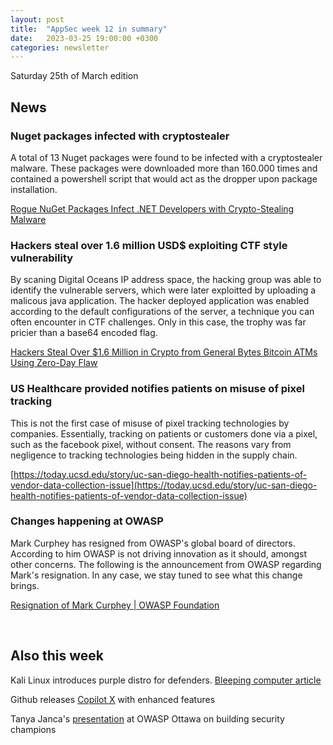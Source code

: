 ```yaml
---
layout: post
title:  "AppSec week 12 in summary"
date:   2023-03-25 19:00:00 +0300
categories: newsletter
---
```


Saturday 25th of March edition

## News

### Nuget packages infected with cryptostealer

A total of 13 Nuget packages were found to be infected with a cryptostealer malware. These packages were downloaded more than 160.000 times and contained a powershell script that would act as the dropper upon package installation.

[Rogue NuGet Packages Infect .NET Developers with Crypto-Stealing Malware](https://thehackernews.com/2023/03/rogue-nuget-packages-infect-net.html?m=1&ref=appsecguy.se)

### Hackers steal over 1.6 million USD$ exploiting CTF style vulnerability

By scaning Digital Oceans IP address space, the hacking group was able to identify the vulnerable servers, which were later exploitted by uploading a malicous java application. The hacker deployed application was enabled according to the default configurations of the server, a technique you can often encounter in CTF challenges. Only in this case, the trophy was far pricier than a base64 encoded flag.

[Hackers Steal Over $1.6 Million in Crypto from General Bytes Bitcoin ATMs Using Zero-Day Flaw](https://thehackernews.com/2023/03/hackers-steal-over-16-million-in-crypto.html?m=1&ref=appsecguy.se)


### US Healthcare provided notifies patients on misuse of pixel tracking

This is not the first case of misuse of pixel tracking technologies by companies. Essentially, tracking on patients or customers done via a pixel, such as the facebook pixel, without consent. The reasons vary from negligence to tracking technologies being hidden in the supply chain.

[https://today.ucsd.edu/story/uc-san-diego-health-notifies-patients-of-vendor-data-collection-issue](https://today.ucsd.edu/story/uc-san-diego-health-notifies-patients-of-vendor-data-collection-issue)


### Changes happening at OWASP

Mark Curphey has resigned from OWASP's global board of directors. According to him OWASP is not driving innovation as it should, amongst other concerns. The following is the announcement from OWASP regarding Mark's resignation. In any case, we stay tuned to see what this change brings.

[Resignation of Mark Curphey | OWASP Foundation](https://owasp.org/blog/2023/03/20/resignation-of-mark-curphey.html?ref=appsecguy.se)

<br>

## Also this week

Kali Linux introduces purple distro for defenders. [Bleeping computer article](https://www.bleepingcomputer.com/news/security/kali-linux-20231-introduces-purple-distro-for-defensive-security/?ref=appsecguy.se)


Github releases [Copilot X](https://github.com/features/preview/copilot-x?ref=appsecguy.se) with enhanced features


Tanya Janca's [presentation](https://www.youtube.com/watch?v=WqzWVkCAhcQ&ref=appsecguy.se) at OWASP Ottawa on building security champions